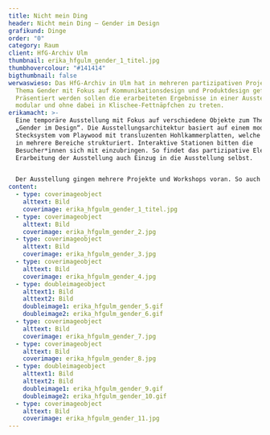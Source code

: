 ```yaml
---
title: Nicht mein Ding
header: Nicht mein Ding – Gender im Design
grafikund: Dinge
order: "0"
category: Raum
client: HfG-Archiv Ulm
thumbnail: erika_hfgulm_gender_1_titel.jpg
thumbhovercolour: "#141414"
bigthumbnail: false
werwaswieso: Das HfG-Archiv in Ulm hat in mehreren partizipativen Projekten zum
  Thema Gender mit Fokus auf Kommunikationsdesign und Produktdesign geforscht.
  Präsentiert werden sollen die erarbeiteten Ergebnisse in einer Ausstellung –
  modular und ohne dabei in Klischee-Fettnäpfchen zu treten.
erikamacht: >-
  Eine temporäre Ausstellung mit Fokus auf verschiedene Objekte zum Thema
  „Gender im Design“. Die Ausstellungsarchitektur basiert auf einem modularen
  Stecksystem vom Playwood mit transluzenten Hohlkammerplatten, welche den Raum
  in mehrere Bereiche strukturiert. Interaktive Stationen bitten die
  Besucher*innen sich mit einzubringen. So findet das partizipative Element der
  Erarbeitung der Ausstellung auch Einzug in die Ausstellung selbst.


  Der Ausstellung gingen mehrere Projekte und Workshops voran. So auch eine Projektwoche mit Schüler*innen der Realschule Dornstadt, welche Fabian zusammen mit Suse Umscheid (Kassel) anleiten durfte.
content:
  - type: coverimageobject
    alttext: Bild
    coverimage: erika_hfgulm_gender_1_titel.jpg
  - type: coverimageobject
    alttext: Bild
    coverimage: erika_hfgulm_gender_2.jpg
  - type: coverimageobject
    alttext: Bild
    coverimage: erika_hfgulm_gender_3.jpg
  - type: coverimageobject
    alttext: Bild
    coverimage: erika_hfgulm_gender_4.jpg
  - type: doubleimageobject
    alttext1: Bild
    alttext2: Bild
    doubleimage1: erika_hfgulm_gender_5.gif
    doubleimage2: erika_hfgulm_gender_6.gif
  - type: coverimageobject
    alttext: Bild
    coverimage: erika_hfgulm_gender_7.jpg
  - type: coverimageobject
    alttext: Bild
    coverimage: erika_hfgulm_gender_8.jpg
  - type: doubleimageobject
    alttext1: Bild
    alttext2: Bild
    doubleimage1: erika_hfgulm_gender_9.gif
    doubleimage2: erika_hfgulm_gender_10.gif
  - type: coverimageobject
    alttext: Bild
    coverimage: erika_hfgulm_gender_11.jpg
---
```

